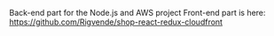 Back-end part for the Node.js and AWS project
Front-end part is here: https://github.com/Rigvende/shop-react-redux-cloudfront
